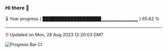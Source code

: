### Hi there 👋

⏳ Year progress { ███████████████████▁▁▁▁▁▁▁▁▁▁▁ } 65.62 %

---

⏰ Updated on Mon, 28 Aug 2023 12:20:03 GMT

![Progress Bar CI](https://github.com/liununu/liununu/workflows/Progress%20Bar%20CI/badge.svg)
